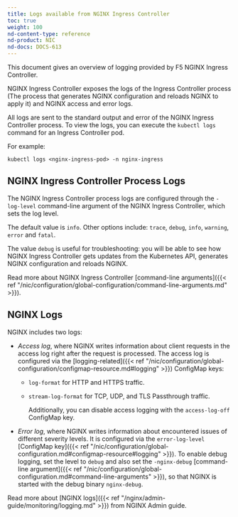 ```yaml
---
title: Logs available from NGINX Ingress Controller
toc: true
weight: 100
nd-content-type: reference
nd-product: NIC
nd-docs: DOCS-613
---
```


This document gives an overview of logging provided by F5 NGINX Ingress Controller.

NGINX Ingress Controller exposes the logs of the Ingress Controller process (The process that generates NGINX configuration and reloads NGINX to apply it) and NGINX access and error logs. 

All logs are sent to the standard output and error of the NGINX Ingress Controller process. To view the logs, you can execute the `kubectl logs` command for an Ingress Controller pod. 

For example:

```shell
kubectl logs <nginx-ingress-pod> -n nginx-ingress
```

## NGINX Ingress Controller Process Logs

The NGINX Ingress Controller process logs are configured through the `-log-level` command-line argument of the NGINX Ingress Controller, which sets the log level. 

The default value is `info`. Other options include: `trace`, `debug`, `info`, `warning`, `error` and `fatal`. 

The value `debug` is useful for troubleshooting: you will be able to see how NGINX Ingress Controller gets updates from the Kubernetes API, generates NGINX configuration and reloads NGINX.

Read more about NGINX Ingress Controller [command-line arguments]({{< ref "/nic/configuration/global-configuration/command-line-arguments.md" >}}).

## NGINX Logs

NGINX includes two logs:

- *Access log*, where NGINX writes information about client requests in the access log right after the request is processed. The access log is configured via the [logging-related]({{< ref "/nic/configuration/global-configuration/configmap-resource.md#logging" >}}) ConfigMap keys:
  - `log-format` for HTTP and HTTPS traffic.
  - `stream-log-format` for TCP, UDP, and TLS Passthrough traffic.

    Additionally, you can disable access logging with the `access-log-off` ConfigMap key.
- *Error log*, where NGINX writes information about encountered issues of different severity levels. It is configured via the `error-log-level` [ConfigMap key]({{< ref "/nic/configuration/global-configuration.md#configmap-resource#logging" >}}). To enable debug logging, set the level to `debug` and also set the `-nginx-debug` [command-line argument]({{< ref "/nic/configuration/global-configuration.md#command-line-arguments" >}}), so that NGINX is started with the debug binary `nginx-debug`.

Read more about [NGINX logs]({{< ref "/nginx/admin-guide/monitoring/logging.md" >}}) from NGINX Admin guide.
